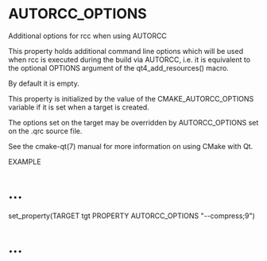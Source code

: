   

# AUTORCC_OPTIONS  
Additional options for rcc when using AUTORCC  

This property holds additional command line options which will be used
when rcc is executed during the build via AUTORCC,
i.e. it is equivalent to the optional OPTIONS argument of the
qt4_add_resources() macro.  

By default it is empty.  

This property is initialized by the value of the
CMAKE_AUTORCC_OPTIONS variable if it is set when a target is
created.  

The options set on the target may be overridden by AUTORCC_OPTIONS
set on the .qrc source file.  

See the cmake-qt(7) manual for more information on using CMake
with Qt.  


EXAMPLE
# ...
set_property(TARGET tgt PROPERTY AUTORCC_OPTIONS "--compress;9")
# ...


  

